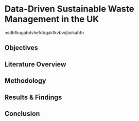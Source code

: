  # Data-Driven Sustainable Waste Management in the UK 
 nsdbfkugabdvhefdbgakfkvbvdjbdsahfn
## Objectives 
## Literature Overview 
## Methodology 
## Results & Findings 
## Conclusion 
